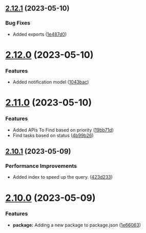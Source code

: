 ## [2.12.1](https://github.com/hossainchisty/Task-Tracking-Tool/compare/v2.12.0...v2.12.1) (2023-05-10)


### Bug Fixes

* Added exports ([1e487d0](https://github.com/hossainchisty/Task-Tracking-Tool/commit/1e487d081b5b862f32fb77e188b56d0e06590ba1))



# [2.12.0](https://github.com/hossainchisty/Task-Tracking-Tool/compare/v2.11.0...v2.12.0) (2023-05-10)


### Features

* Added notification model ([1043bac](https://github.com/hossainchisty/Task-Tracking-Tool/commit/1043bacadfab7e598c015922c268c095c0630b40))



# [2.11.0](https://github.com/hossainchisty/Task-Tracking-Tool/compare/v2.10.1...v2.11.0) (2023-05-10)


### Features

* Added APIs To Find based on priority ([19bb71d](https://github.com/hossainchisty/Task-Tracking-Tool/commit/19bb71d043da0d27c6904268778ef59f61c9e223))
* Find tasks based on status ([4b99b26](https://github.com/hossainchisty/Task-Tracking-Tool/commit/4b99b26e8f63571b4f18e44a7d314a0ce3ce59d9))



## [2.10.1](https://github.com/hossainchisty/Task-Tracking-Tool/compare/v2.10.0...v2.10.1) (2023-05-09)


### Performance Improvements

* Added index to speed up the query. ([423d233](https://github.com/hossainchisty/Task-Tracking-Tool/commit/423d23328e1de32aab74c38e0960e727ccc778dc))



# [2.10.0](https://github.com/hossainchisty/Task-Tracking-Tool/compare/v2.9.3...v2.10.0) (2023-05-09)


### Features

* **package:** Adding a new package to package.json ([1e66063](https://github.com/hossainchisty/Task-Tracking-Tool/commit/1e660637c3d113fcf31209a569645c4e3c216d99))



